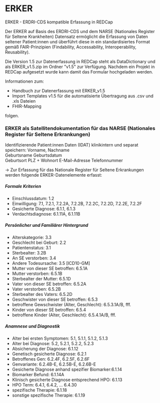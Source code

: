 # ERKER
ERKER - ERDRI-CDS kompatible Erfassung in REDCap

Der ERKER auf Basis des ERDRI-CDS und dem NARSE (Nationales Register für Seltene Krankheiten) Datensatz ermöglicht die Erfassung von Daten seltener Patient:innen und überführt diese in ein standardisiertes Format gemäß FAIR-Prinzipien (Findability, Accessability, Interoperability, Reusability). 

Die Version 1.5 zur Datenerfassung in REDCap steht als DataDictionary und als ERKER_v1.5.zip im Ordner "v1.5" zur Verfügung. Nachdem ein Projekt in REDCap aufgesetzt wurde kann damit das Formular hochgeladen werden.

Informationen zum:
- Handbuch zur Datenerfassung mit ERKER_v1.5
- Import Templates v1.5 für die automatisierte Übertragung aus .csv und .xls Dateien
- FHIR-Mapping
  
folgen. 

### ERKER als Satellitendokumentation für das NARSE (Nationales Register für Seltene Erkrankungen)

Identifizierende Patient:innen Daten (IDAT) klinikintern und separat speichern: 
Vorname, Nachname	
Geburtsname
Geburtsdatum	
Geburtsort
PLZ + Wohnort
E-Mail-Adresse
Telefonnummer

-> Zur Erfassung für das Nationale Register für Seltene Erkrankungen werden folgende ERKER-Datenelemente erfasst: 

##### Formale Kriterien
- Einschlussdatum:                               1.2 
- Einwilligung:                                  7.1, 7.2.1, 7.2.2A, 7.2.2B,
                                                 7.2.2C, 7.2.2D, 7.2.2E, 7.2.2F
- Gesicherte Diagnose:                           6.1.1, 6.1.3
- Verdachtsdiagnose:                             6.1.11A, 6.1.11B

##### Persönlicher und Familiärer Hintergrund
- Alterskategorie:                               3.3
- Geschlecht bei Geburt:                         2.2
- Patientenstatus:                               3.1
- Sterbealter:                                   3.2B
- An SE verstorben:                              3.4
- Andere Todesursache:                           3.5 [ICD10-GM]
- Mutter von dieser SE betroffen:                6.5.1A
- Mutter verstorben:                             6.5.1B
- Sterbealter der Mutter:                        6.5.1D
- Vater von dieser SE betroffen:                 6.5.2A
- Vater verstorben:                              6.5.2B
- Sterbealter des Vaters:                        6.5.2D
- Geschwister von dieser SE betroffen:           6.5.3
- betroffene Gewschwister (Alter, Geschlecht):   6.5.3.1A/B, fff.
- Kinder von dieser SE betroffen:                6.5.4
- betroffene Kinder (Alter, Geschlecht):         6.5.4.1A/B, fff.

##### Anamnese und Diagnostik
- Alter bei ersten Symptomen:                    5.1, 5.1.1, 5.1.2, 5.1.3
- Alter bei Diagnose:                            5.2, 5.2.1, 5.2.2, 5.2.3
- Absicherung der Diagnose:                      6.1.12
- Genetisch gesicherte Diagnose:                 6.2.1
- Betroffenes Gen:                               6.2.4F, 6.2.5F, 6.2.6F
- Genvariante:                                   6.2.4B-E, 6.2.5B-E, 6.2.6B-E
- Gesicherte Diagnose anhand spezifier Biomarker:6.1.14
- Biomarker Befund:                              6.1.14A
- Klinisch gesicherte Diagnose entsprechend HPO: 6.1.13
- HPO Term:                                      6.4.1, 6.4.2, ... 6.4.30
- spezifische Therapie:                          6.1.18
- sonstige spezifische Therapie:                 6.1.19






